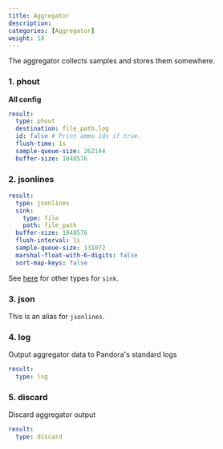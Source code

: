 ```yaml
---
title: Aggregator
description: 
categories: [Aggregator]
weight: 10
---
```


The aggregator collects samples and stores them somewhere.

### 1. phout

**All config**

```yaml
result:
  type: phout
  destination: file_path.log
  id: false # Print ammo ids if true.
  flush-time: 1s
  sample-queue-size: 262144
  buffer-size: 1048576
```

### 2. jsonlines

```yaml
result:
  type: jsonlines
  sink: 
    type: file
    path: file_path
  buffer-size: 1048576
  flush-interval: 1s
  sample-queue-size: 131072
  marshal-float-with-6-digits: false
  sort-map-keys: false
```

See [here](./sink.md) for other types for `sink`.

### 3. json

This is an alias for `jsonlines`.

### 4. log

Output aggregator data to Pandora's standard logs

```yaml
result:
  type: log
```

### 5. discard

Discard aggregator output

```yaml
result:
  type: discard
```
